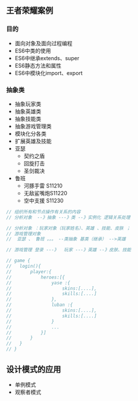 ## 王者荣耀案例
### 目的
- 面向对象及面向过程编程
- ES6中类的使用
- ES6中继承extends、super
- ES6静态方法和属性
- ES6中模块化import、export
### 抽象类
- 抽象玩家类
- 抽象英雄类
- 抽象技能类
- 抽象游戏管理类
- 模块化分各类
- 扩展英雄及技能
- 亚瑟
  - 契约之盾
  - 回旋打击
  - 圣剑裁决
- 鲁班
  - 河豚手雷 S11210
  - 无敌鲨嘴炮S11220
  - 空中支援 S11230

```js
// 组织所有和节点操作有关系的内容
// 分析对象  --》抽象 ---》类 --》实例化 逻辑关系处理

// 分析对象 ：玩家对象（玩家姓名）、英雄 、技能、皮肤 ；
// 游戏管理对象
//  亚瑟 、 鲁班 。。。 --类抽象 基类（继承） -->英雄

// 游戏管理 登录 ---》  玩家 ---》英雄 --》皮肤、技能 

// game {
//   login(){
//       player:{
//           heroes:[{
//               yase :{
//                   skins:[....],
//                   skills:[....]
//               },
//               luban :{
//                   skins:[....],
//                   skills:[....]
//               }
//               ...
//           }]
//       }
//   }
// }
```

## 设计模式的应用
- 单例模式
- 观察者模式